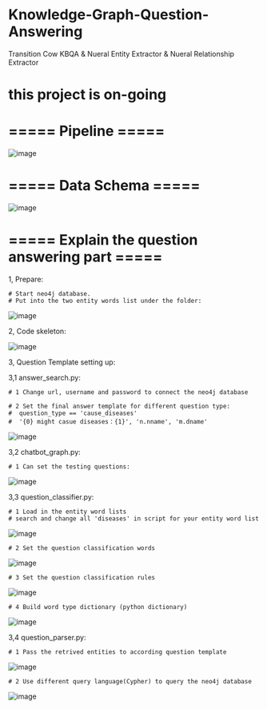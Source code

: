 # Knowledge-Graph-Question-Answering
Transition Cow KBQA &amp; Nueral Entity Extractor &amp; Nueral Relationship Extractor

# this project is on-going 

# ===== Pipeline ===== 

![image](https://user-images.githubusercontent.com/77312114/140336576-0f68c2e6-ebd2-4b07-9206-01b146ea0a35.png)

# ===== Data Schema =====

![image](https://user-images.githubusercontent.com/77312114/140336747-e1cffac0-e91e-4dcc-ab66-8de84575cae5.png)

# ===== Explain the question answering part =====



1, Prepare:

    # Start neo4j database. 
    # Put into the two entity words list under the folder:
![image](https://user-images.githubusercontent.com/77312114/142640798-fbe6f71f-f930-4dfc-a187-ac9e93ea3e37.png)



2, Code skeleton:

![image](https://user-images.githubusercontent.com/77312114/121019573-2273b500-c7d2-11eb-9fbd-9c50957b86ec.png)



3, Question Template setting up:

3,1 answer_search.py:

    # 1 Change url, username and password to connect the neo4j database
    
    # 2 Set the final answer template for different question type:
    #  question_type == 'cause_diseases'
    #  '{0} might casue diseases：{1}', 'n.nname', 'm.dname'
![image](https://user-images.githubusercontent.com/77312114/142640139-b96c5fc8-761f-4e76-9ace-08ff69b8d67b.png)

    
3,2 chatbot_graph.py: 

    # 1 Can set the testing questions:
![image](https://user-images.githubusercontent.com/77312114/142640347-5fb0489f-1d42-4ab3-a26f-4be7d13a680b.png)
    
3,3 question_classifier.py:

    # 1 Load in the entity word lists
    # search and change all 'diseases' in script for your entity word list
![image](https://user-images.githubusercontent.com/77312114/142641311-3c542fe2-d500-4840-883a-44793c187c17.png)
    
    # 2 Set the question classification words 
![image](https://user-images.githubusercontent.com/77312114/142641975-47a00ce3-3cda-4f80-8337-0bcf240ca299.png)
    
    # 3 Set the question classification rules 
![image](https://user-images.githubusercontent.com/77312114/142642231-81612afa-8d0c-48c5-bd8b-2b09d231b733.png)

    # 4 Build word type dictionary (python dictionary)
![image](https://user-images.githubusercontent.com/77312114/142644574-f9c3109d-3020-4ecd-9ad1-56da4092f98a.png)
    
3,4 question_parser.py:
    
    # 1 Pass the retrived entities to according question template
![image](https://user-images.githubusercontent.com/77312114/142645569-561ad9ec-8b44-48c1-8cd4-485b790c5de7.png)

    # 2 Use different query language(Cypher) to query the neo4j database
![image](https://user-images.githubusercontent.com/77312114/142645858-69a399cb-fa5d-4d2d-8443-f47056061979.png)




